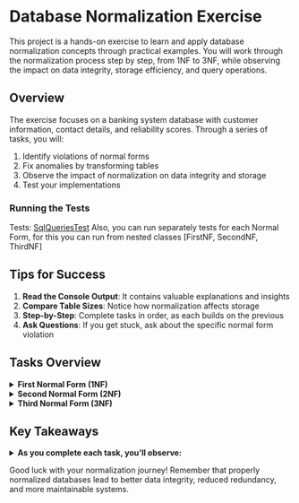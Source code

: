 # Database Normalization Exercise

This project is a hands-on exercise to learn and apply database normalization concepts through practical examples.
You will work through the normalization process step by step, from 1NF to 3NF, while observing the impact on data
integrity, storage efficiency, and query operations.

## Overview

The exercise focuses on a banking system database with customer information, contact details, and reliability scores.
Through a series of tasks, you will:

1. Identify violations of normal forms
2. Fix anomalies by transforming tables
3. Observe the impact of normalization on data integrity and storage
4. Test your implementations

### Running the Tests

Tests: [SqlQueriesTest](src/test/java/SqlQueriesTest.java)
Also, you can run separately tests for each Normal Form, for this you can run from nested
classes [FirstNF, SecondNF, ThirdNF]

## Tips for Success

1. **Read the Console Output**: It contains valuable explanations and insights
2. **Compare Table Sizes**: Notice how normalization affects storage
3. **Step-by-Step**: Complete tasks in order, as each builds on the previous
4. **Ask Questions**: If you get stuck, ask about the specific normal form violation

## Tasks Overview

<details> 
<summary><b>First Normal Form (1NF)</b></summary>

1. **Task 1.1**: Modify tables to achieve row order independence
    - Problem: Reliability scores depend on row position (violates 1NF)
    - Solution: Add explicit `reliability_score` column

2. **Task 1.2**: Add primary key support
    - Problem: No way to uniquely identify customers
    - Solution: Add SSN as primary key

3. **Task 1.3.1**: Remove repeating groups (basic approach)
    - Problem: Contact information stored as a single concatenated string
    - Solution: Split into separate columns (still not fully 1NF)

4. **Task 1.3.2**: Properly remove repeating groups
    - Problem: Limited fixed contact types per customer
    - Solution: Create flexible structure with contact_type/contact_value pairs

5. **Optional Tasks**: Practice SELECT, UPDATE, DELETE operations in normalized to 1NF and denormalized tables

</details>

<details> 
<summary><b>Second Normal Form (2NF)</b></summary>

1. **Task 2.1**: Address deletion anomaly
    - Problem: Cannot update reliability score without affecting all customer data
    - Observation: Deletion anomalies in current structure

2. **Task 2.2**: Address update anomaly
    - Problem: Inconsistent reliability scores for same person
    - Observation: Update anomalies in current structure

3. **Task 2.3**: Migrate to 2NF
    - Problem: Non-key attributes depend on part of the composite key
    - Solution: Split into customers and customer_contacts tables

</details>

<details> 
<summary><b>Third Normal Form (3NF)</b></summary>

1. **Task 3.1.1**: Add numerical reliability score
    - Problem: Need numeric representation of reliability scores
    - Implementation: Add and map reliability_score_num

2. **Task 3.1.2**: Observe data integrity loss
    - Problem: Transitive dependency between ssn, reliability_score and reliability_score_num
    - Observation: Data integrity issues

3. **Task 3.2**: Update to 3NF
    - Problem: Transitive dependencies
    - Solution: Extract reliability scores to separate table

4. **Task 3.3**: Verify data integrity
    - Observation: Properly normalized structure maintains data integrity

</details>

## Key Takeaways

<details> 
<summary><b>As you complete each task, you'll observe:</b></summary>

1. **Storage Impact**:
    - Normalization sometimes increases storage (1NF)
    - But can decrease storage by removing redundancy (3NF)

2. **Data Integrity**:
    - 1NF prevents duplicate records and ensures atomic values
    - 2NF prevents update/delete anomalies related to functional dependencies
    - 3NF prevents transitive dependencies preserving "the whole key and nothing but the key"

3. **Query Complexity**:
    - 1NF often simplifies updates/deletes to specific data
    - 2NF/3NF require joins for some queries, but ensure consistency

</details>

Good luck with your normalization journey! Remember that properly normalized databases lead to better data integrity,
reduced redundancy, and more maintainable systems.